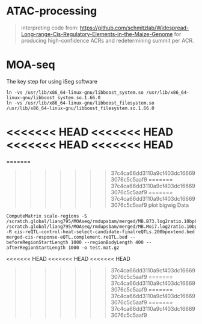 # ATAC-processing
> interpreting code from: https://github.com/schmitzlab/Widespread-Long-range-Cis-Regulatory-Elements-in-the-Maize-Genome for producing high-confidence ACRs and redetermining summit per ACR.
# MOA-seq
The key step for using iSeg software
```
ln -vs /usr/lib/x86_64-linux-gnu/libboost_system.so /usr/lib/x86_64-linux-gnu/libboost_system.so.1.66.0
ln -vs /usr/lib/x86_64-linux-gnu/libboost_filesystem.so /usr/lib/x86_64-linux-gnu/libboost_filesystem.so.1.66.0
```
<<<<<<< HEAD
<<<<<<< HEAD
<<<<<<< HEAD
<<<<<<< HEAD
=======
=======
>>>>>>> 37c4ca66dd3110a9cf403dc166693076c5c5aaf9
=======
>>>>>>> 37c4ca66dd3110a9cf403dc166693076c5c5aaf9
=======
>>>>>>> 37c4ca66dd3110a9cf403dc166693076c5c5aaf9
plot bigwig Data
```
ComputeMatrix scale-regions -S /scratch.global/liang795/MOAseq/rmdupsbam/merged/MB.B73.log2ratio.10bpbin.absolute.sorted.bigWig /scratch.global/liang795/MOAseq/rmdupsbam/merged/MB.Mo17.log2ratio.10bpbin.absolute.sorted.bigWig -R cis-reQTL-control-heat-select-candidate-finalreQTLs.200bpextend.bed merged-cis-response-eQTL.complement.reQTL.bed --beforeRegionStartLength 1000 --regionBodyLength 400 --afterRegionStartLength 1000 -o test.mat.gz
```
<<<<<<< HEAD
<<<<<<< HEAD
<<<<<<< HEAD
>>>>>>> 37c4ca66dd3110a9cf403dc166693076c5c5aaf9
=======
>>>>>>> 37c4ca66dd3110a9cf403dc166693076c5c5aaf9
=======
>>>>>>> 37c4ca66dd3110a9cf403dc166693076c5c5aaf9
=======
>>>>>>> 37c4ca66dd3110a9cf403dc166693076c5c5aaf9
